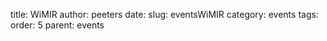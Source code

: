 title: WiMIR
author: peeters
date:
slug: eventsWiMIR
category: events
tags:
order: 5
parent: events
